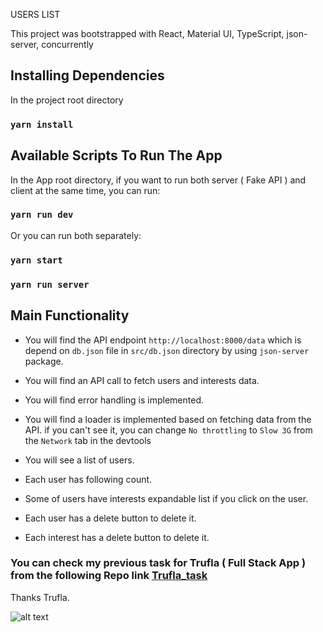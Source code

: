 USERS LIST

This project was bootstrapped with React, Material UI, TypeScript, json-server, concurrently
## Installing Dependencies

In the project root directory

### `yarn install`

## Available Scripts To Run The App

In the App root directory, if you want to run both server ( Fake API ) and client at the same time, you can run:

### `yarn run dev`

Or you can run both separately:

### `yarn start`
### `yarn run server`

## Main Functionality

* You will find the API endpoint `http://localhost:8000/data` which is depend on `db.json` file in `src/db.json` directory by using `json-server` package.<br />

* You will find an API call to fetch users and interests data.<br />

* You will find error handling is implemented.<br />

* You will find a loader is implemented based on fetching data from the API. if you can't see it, you can change `No throttling` to `Slow 3G` from the `Network` tab in the devtools<br />

* You will see a list of users.<br />

* Each user has following count.<br />

* Some of users have interests expandable list if you click on the user.<br />

* Each user has a delete button to delete it.<br />

* Each interest has a delete button to delete it.<br />

### You can check my previous task for Trufla ( Full Stack App ) from the following Repo link [Trufla_task](https://github.com/MohamedShawkyBayoumi/Trufla_task)

Thanks Trufla.

![alt text](https://res.cloudinary.com/dymelpf7v/image/upload/v1619216414/users-list.jpg)